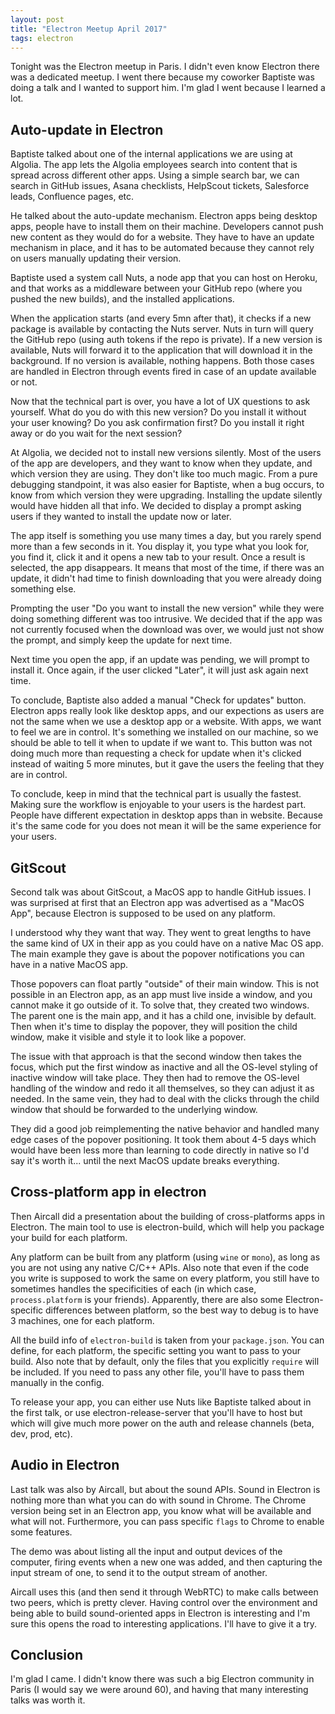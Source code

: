 ```yaml
---
layout: post
title: "Electron Meetup April 2017"
tags: electron
---
```


Tonight was the Electron meetup in Paris. I didn't even know Electron there was
a dedicated meetup. I went there because my coworker Baptiste was doing a talk
and I wanted to support him. I'm glad I went because I learned a lot.

## Auto-update in Electron

Baptiste talked about one of the internal applications we are using at Algolia.
The app lets the Algolia employees search into content that is spread across
different other apps. Using a simple search bar, we can search in GitHub issues,
Asana checklists, HelpScout tickets, Salesforce leads, Confluence pages, etc.

He talked about the auto-update mechanism. Electron apps being desktop apps,
people have to install them on their machine. Developers cannot push new content
as they would do for a website. They have to have an update mechanism in place,
and it has to be automated because they cannot rely on users manually updating
their version.

Baptiste used a system call Nuts, a node app that you can host on Heroku, and
that works as a middleware between your GitHub repo (where you pushed the new
builds), and the installed applications.

When the application starts (and every 5mn after that), it checks if a new
package is available by contacting the Nuts server. Nuts in turn will query the
GitHub repo (using auth tokens if the repo is private). If a new version is
available, Nuts will forward it to the application that will download
it in the background. If no version is available, nothing happens. Both those
cases are handled in Electron through events fired in case of an update
available or not.

Now that the technical part is over, you have a lot of UX questions to ask
yourself. What do you do with this new version? Do you install it without your user knowing? Do you ask confirmation first? Do you install it
right away or do you wait for the next session?

At Algolia, we decided not to install new versions silently. Most of the users
of the app are developers, and they want to know when they update, and which
version they are using. They don't like too much magic. From a pure debugging
standpoint, it was also easier for Baptiste, when a bug occurs, to know from
which version they were upgrading. Installing the update silently would have
hidden all that info. We decided to display a prompt asking users if they wanted
to install the update now or later.

The app itself is something you use many times a day, but you rarely spend more
than a few seconds in it. You display it, you type what you look for, you find
it, click it and it opens a new tab to your result. Once a result is selected,
the app disappears. It means that most of the time, if there was an update, it
didn't had time to finish downloading that you were already doing something
else.

Prompting the user "Do you want to install the new version" while they were
doing something different was too intrusive. We decided that if the app was not
currently focused when the download was over, we would just not show the prompt,
and simply keep the update for next time.

Next time you open the app, if an update was pending, we will prompt to install
it. Once again, if the user clicked "Later", it will just ask again next time.

To conclude, Baptiste also added a manual "Check for updates" button. Electron
apps really look like desktop apps, and our expections as users are not the same
when we use a desktop app or a website. With apps, we want to feel we are in
control. It's something we installed on our machine, so we should be able to
tell it when to update if we want to. This button was not doing much more than
requesting a check for update when it's clicked instead of waiting 5 more
minutes, but it gave the users the feeling that they are in control.

To conclude, keep in mind that the technical part is usually the fastest. Making
sure the workflow is enjoyable to your users is the hardest part. People have
different expectation in desktop apps than in website. Because it's the same
code for you does not mean it will be the same experience for your users.

## GitScout

Second talk was about GitScout, a MacOS app to handle GitHub issues. I was
surprised at first that an Electron app was advertised as a "MacOS App", because
Electron is supposed to be used on any platform.

I understood why they want that way. They went to great lengths to have
the same kind of UX in their app as you could have on a native Mac OS app. The
main example they gave is about the popover notifications you can have in
a native MacOS app. 

Those popovers can float partly "outside" of their main window. This is not
possible in an Electron app, as an app must live inside a window, and you cannot
make it go outside of it. To solve that, they created two windows. The parent
one is the main app, and it has a child one, invisible by default. Then when
it's time to display the popover, they will position the child window, make it
visible and style it to look like a popover.

The issue with that approach is that the second window then takes the focus,
which put the first window as inactive and all the OS-level styling of inactive
window will take place. They then had to remove the OS-level handling of the
window and redo it all themselves, so they can adjust it as needed. In the same
vein, they had to deal with the clicks through the child window that should be
forwarded to the underlying window.

They did a good job reimplementing the native behavior and handled many
edge cases of the popover positioning. It took them about 4-5 days which would
have been less more than learning to code directly in native so I'd say it's
worth it... until the next MacOS update breaks everything.

## Cross-platform app in electron

Then Aircall did a presentation about the building of cross-platforms apps in
Electron. The main tool to use is electron-build, which will help you package
your build for each platform.

Any platform can be built from any platform (using `wine` or `mono`), as long as
you are not using any native C/C++ APIs. Also note that even if the code you
write is supposed to work the same on every platform, you still have to
sometimes handles the specificities of each (in which case, `process.platform`
is your friends). Apparently, there are also some Electron-specific differences
between platform, so the best way to debug is to have 3 machines, one for each
platform.

All the build info of `electron-build` is taken from your `package.json`. You
can define, for each platform, the specific setting you want to pass to your
build. Also note that by default, only the files that you explicitly `require`
will be included. If you need to pass any other file, you'll have to pass them
manually in the config.

To release your app, you can either use Nuts like Baptiste talked about in the
first talk, or use electron-release-server that you'll have to host but which
will give much more power on the auth and release channels (beta, dev,
prod, etc).

## Audio in Electron

Last talk was also by Aircall, but about the sound APIs. Sound in Electron is
nothing more than what you can do with sound in Chrome. The Chrome
version being set in an Electron app, you know what will be available
and what will not. Furthermore, you can pass specific `flags` to Chrome to
enable some features.

The demo was about listing all the input and output devices of the computer,
firing events when a new one was added, and then capturing the input stream of
one, to send it to the output stream of another.

Aircall uses this (and then send it through WebRTC) to make calls between two
peers, which is pretty clever. Having control over the environment and being
able to build sound-oriented apps in Electron is interesting and I'm sure this
opens the road to interesting applications. I'll have to give it a try.

## Conclusion

I'm glad I came. I didn't know there was such a big Electron community in
Paris (I would say we were around 60), and having that many interesting talks
was worth it.
